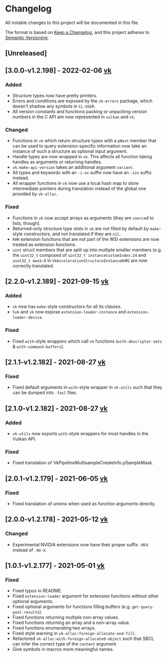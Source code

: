 # Changelog
All notable changes to this project will be documented in this file.

The format is based on [Keep a Changelog](https://keepachangelog.com/en/1.0.0/),
and this project adheres to [Semantic Versioning](https://semver.org/spec/v2.0.0.html).

## [Unreleased]

## [3.0.0-v1.2.198] - 2022-02-06 [vk](https://github.com/JolifantoBambla/vk/releases/tag/3.0.0-v1.2.198)

### Added
- Structure types now have pretty printers.
- Errors and conditions are exposed by the `vk-errors` package, which doesn't shadow any symbols in `CL-USER`.
- All version constants and functions packing or unpacking version numbers in the C API are now represented in `vulkan` and `vk`.

### Changed
- Functions in `vk` which return structure types with a `pNext` member that can be used to query extension-specific information now take an instance of such a structure as optional input argument.
- Handle types are now wrapped in `vk`. This affects all function taking handles as arguments or returning handles.
- `vk:make-api-version` takes an additional argument `variant`.
- All types and keywords with an `-i-os` suffix now have an `-ios` suffix instead.
- All wrapper functions in `vk` now use a local hash map to store intermediate pointers during translation instead of the global one provided by `vk-alloc`.

### Fixed
- Functions in `vk` now accept arrays as arguments (they are `coerce`d to lists, though).
- Returned-only structure type slots in `vk` are not filled by default by `make`-style constructors, and not translated if they are `nil`.
- `KHR` extension functions that are not part of the WSI extensions are now treated as extension functions.
- `uint` struct members that are split up into multiple smaller members (e.g. the `uint32_t` composed of `uint32_t instanceCustomIndex:24` and `uint32_t mask:8` in `VkAccelerationStructureInstanceKHR`) are now correctly translated. 

## [2.2.0-v1.2.189] - 2021-09-15 [vk](https://github.com/JolifantoBambla/vk/releases/tag/2.2.0-v1.2.189)

### Added
- `vk` now has `make`-style constructors for all its classes.
- `%vk` and `vk` now expose `extension-loader-instance` and `extension-loader-device`.

### Fixed
- Fixed `with`-style wrappers which call `vk` functions (`with-descriptor-sets` & `with-command-buffers`).

## [2.1.1-v1.2.182] - 2021-08-27 [vk](https://github.com/JolifantoBambla/vk/releases/tag/2.1.1-v1.2.182)

### Fixed
- Fixed default arguments in `with`-style wrapper in `vk-utils` such that they can be dumped into `.fasl` files.

## [2.1.0-v1.2.182] - 2021-08-27 [vk](https://github.com/JolifantoBambla/vk/releases/tag/2.1.0-v1.2.182)

### Added
- `vk-utils` now exports `with`-style wrappers for most handles in the Vulkan API.

### Fixed
- Fixed translation of VkPipelineMultisampleCreateInfo.pSampleMask.

## [2.0.1-v1.2.179] - 2021-06-05 [vk](https://github.com/JolifantoBambla/vk/releases/tag/2.0.1-v1.2.179)

### Fixed
- Fixed translation of unions when used as function arguments directly.

## [2.0.0-v1.2.178] - 2021-05-12 [vk](https://github.com/JolifantoBambla/vk/releases/tag/2.0.0-v1.2.178)

### Changed
- Experimental NVIDIA extensions now have their proper suffix `-NVX` instead of `-NV-X`.

## [1.0.1-v1.2.177] - 2021-05-01 [vk](https://github.com/JolifantoBambla/vk/releases/tag/1.0.1-v1.2.177)

### Fixed
- Fixed typos in README.
- Fixed `extension-loader` argument for extension functions without other optional arguments.
- Fixed optional arguments for functions filling buffers (e.g. `get-query-pool-results`).
- Fixed functions returning multiple non-array values.
- Fixed functions returning an array and a non-array value.
- Fixed functions enumerating two arrays.
- Fixed style warning in `vk-alloc:foreign-allocate-and-fill`.
- Refactored `vk-alloc:with-foreign-allocated-object` such that SBCL can infer the correct type of the `content` argument.
- Give symbols in macros more meaningful names.
